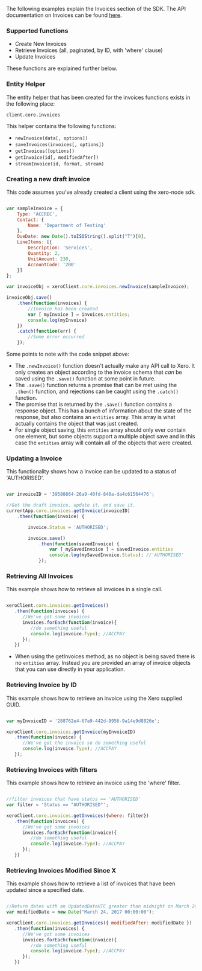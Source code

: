 The following examples explain the Invoices section of the SDK.  The API documentation on Invoices can be found [here](https://developer.xero.com/documentation/api/invoices).

### Supported functions

* Create New Invoices
* Retrieve Invoices (all, paginated, by ID, with 'where' clause)
* Update Invoices

These functions are explained further below.

### Entity Helper

The entity helper that has been created for the invoices functions exists in the following place:

`client.core.invoices`

This helper contains the following functions:

* `newInvoice(data[, options])`
* `saveInvoices(invoices[, options])`
* `getInvoices([options])`
* `getInvoice(id[, modifiedAfter])`
* `streamInvoice(id, format, stream)`

### Creating a new draft invoice

This code assumes you've already created a client using the xero-node sdk. 

```javascript

var sampleInvoice = {
    Type: 'ACCREC',
    Contact: {
        Name: 'Department of Testing'
    },
    DueDate: new Date().toISOString().split("T")[0],
    LineItems: [{
        Description: 'Services',
        Quantity: 2,
        UnitAmount: 230,
        AccountCode: '200'
    }]
};

var invoiceObj = xeroClient.core.invoices.newInvoice(sampleInvoice);

invoiceObj.save()
    .then(function(invoices) {
        //Invoice has been created 
        var [ myInvoice ] = invoices.entities;
        console.log(myInvoice)
    })
    .catch(function(err) {
        //Some error occurred
    });
```

Some points to note with the code snippet above:

* The `.newInvoice()` function doesn't actually make any API call to Xero.  It only creates an object according to the invoice schema that _can_ be saved using the `.save()` function at some point in future.
* The `.save()` function returns a promise that can be met using the `.then()` function, and rejections can be caught using the `.catch()` function.
* The promise that is returned by the `.save()` function contains a response object.  This has a bunch of information about the state of the response, but also contains an `entities` array.  This array is what actually contains the object that was just created. 
* For single object saving, this `entities` array should only ever contain one element, but some objects support a multiple object save and in this case the `entities` array will contain all of the objects that were created.

### Updating a Invoice

This functionality shows how a invoice can be updated to a status of 'AUTHORISED'.

```javascript

var invoiceID = '39580864-26a9-40fd-840a-da4c61564476';

//Get the draft invoice, update it, and save it.
currentApp.core.invoices.getInvoice(invoiceID)
    .then(function(invoice) {

        invoice.Status = 'AUTHORISED';

        invoice.save()
            .then(function(savedInvoice) {
                var [ mySavedInvoice ] = savedInvoice.entities
                console.log(mySavedInvoice.Status); //'AUTHORISED'
            });
```

### Retrieving All Invoices

This example shows how to retrieve all invoices in a single call.

```javascript

xeroClient.core.invoices.getInvoices()
   .then(function(invoices) {
      //We've got some invoices
      invoices.forEach(function(invoice){
         //do something useful
         console.log(invoice.Type); //ACCPAY
      });
   })
```

* When using the getInvoices method, as no object is being saved there is no `entities` array.  Instead you are provided an array of invoice objects that you can use directly in your application.

### Retrieving Invoice by ID

This example shows how to retrieve an invoice using the Xero supplied GUID.

```javascript

var myInvoiceID = '288762e4-67a9-442d-9956-9a14e9d8826e';

xeroClient.core.invoices.getInvoice(myInvoiceID)
   .then(function(invoice) {
      //We've got the invoice so do something useful
      console.log(invoice.Type); //ACCPAY
   });
```

### Retrieving Invoices with filters

This example shows how to retrieve an invoice using the 'where' filter.

```javascript

//filter invoices that have status == 'AUTHORISED'
var filter = 'Status == "AUTHORISED"';

xeroClient.core.invoices.getInvoices({where: filter})
   .then(function(invoices) {
      //We've got some invoices
      invoices.forEach(function(invoice){
         //do something useful
         console.log(invoice.Type); //ACCPAY
      });
   })
```

### Retrieving Invoices Modified Since X

This example shows how to retrieve a list of invoices that have been updated since a specified date.

```javascript

//Return dates with an UpdatedDateUTC greater than midnight on March 24th, 2017.
var modifiedDate = new Date("March 24, 2017 00:00:00");

xeroClient.core.invoices.getInvoices({ modifiedAfter: modifiedDate })
   .then(function(invoices) {
      //We've got some invoices
      invoices.forEach(function(invoice){
         //do something useful
         console.log(invoice.Type); //ACCPAY
      });
   })
```
